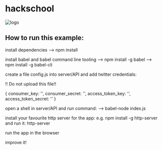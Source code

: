 # hackschool

![logo](http://www.hackerstolz.de/wp-content/uploads/2015/07/hackerstolz-logo.svg)


## How to run this example:

install dependencies
--> npm install

install babel and babel command line tooling
--> npm install -g babel
--> npm install -g babel-cli

create a file config.js into server/API and add twitter credentials:

!! Do not upload this file!!

{
    consumer_key: '',
    consumer_secret: '',
    access_token_key: '',
    access_token_secret: ''
}

open a shell in server/API and run command:
--> babel-node index.js

install your favourite http server for the app:
e.g. npm install -g http-server
and run it: http-server

run the app in the browser

improve it!